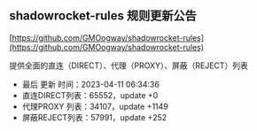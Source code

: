 ## shadowrocket-rules 规则更新公告

[https://github.com/GMOogway/shadowrocket-rules](https://github.com/GMOogway/shadowrocket-rules)

提供全面的直连（DIRECT）、代理（PROXY）、屏蔽（REJECT）列表
- 最后 更新 时间：2023-04-11 06:34:36
- 直连DIRECT列表：65552，update +0
- 代理PROXY 列表：34107，update +1149
- 屏蔽REJECT列表：57991，update +252
